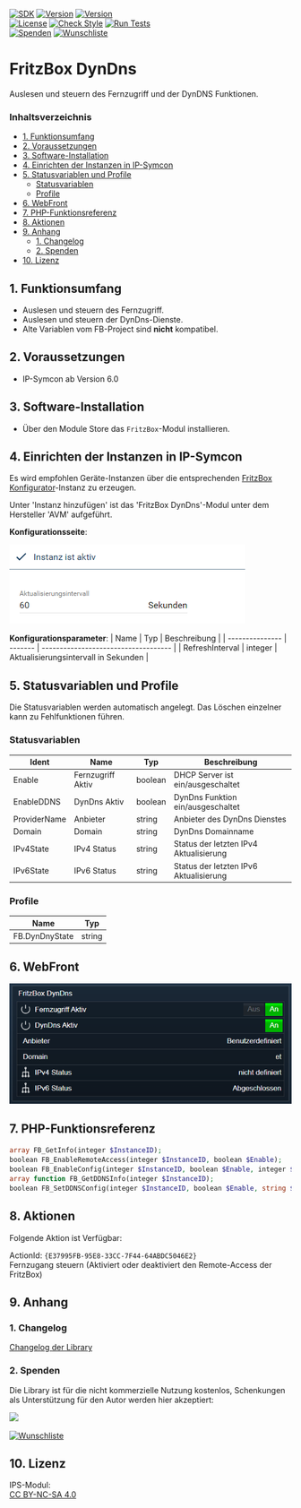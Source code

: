 [![SDK](https://img.shields.io/badge/Symcon-PHPModul-red.svg)](https://www.symcon.de/service/dokumentation/entwicklerbereich/sdk-tools/sdk-php/)
[![Version](https://img.shields.io/badge/Modul%20version-0.80-blue.svg)]()
[![Version](https://img.shields.io/badge/Symcon%20Version-6.0%20%3E-green.svg)](https://community.symcon.de/t/ip-symcon-6-0-testing/44478)  
[![License](https://img.shields.io/badge/License-CC%20BY--NC--SA%204.0-green.svg)](https://creativecommons.org/licenses/by-nc-sa/4.0/)
[![Check Style](https://github.com/Nall-chan/FritzBox/workflows/Check%20Style/badge.svg)](https://github.com/Nall-chan/FritzBox/actions) [![Run Tests](https://github.com/Nall-chan/FritzBox/workflows/Run%20Tests/badge.svg)](https://github.com/Nall-chan/FritzBox/actions)  
[![Spenden](https://www.paypalobjects.com/de_DE/DE/i/btn/btn_donate_SM.gif)](#2-spenden)
[![Wunschliste](https://img.shields.io/badge/Wunschliste-Amazon-ff69fb.svg)](#2-spenden)  

# FritzBox DynDns <!-- omit in toc -->
Auslesen und steuern des Fernzugriff und der DynDNS Funktionen.

### Inhaltsverzeichnis <!-- omit in toc -->

- [1. Funktionsumfang](#1-funktionsumfang)
- [2. Voraussetzungen](#2-voraussetzungen)
- [3. Software-Installation](#3-software-installation)
- [4. Einrichten der Instanzen in IP-Symcon](#4-einrichten-der-instanzen-in-ip-symcon)
- [5. Statusvariablen und Profile](#5-statusvariablen-und-profile)
  - [Statusvariablen](#statusvariablen)
  - [Profile](#profile)
- [6. WebFront](#6-webfront)
- [7. PHP-Funktionsreferenz](#7-php-funktionsreferenz)
- [8. Aktionen](#8-aktionen)
- [9. Anhang](#9-anhang)
  - [1. Changelog](#1-changelog)
  - [2. Spenden](#2-spenden)
- [10. Lizenz](#10-lizenz)

## 1. Funktionsumfang

* Auslesen und steuern des Fernzugriff.  
* Auslesen und steuern der DynDns-Dienste.  
* Alte Variablen vom FB-Project sind **nicht** kompatibel.  

## 2. Voraussetzungen

- IP-Symcon ab Version 6.0

## 3. Software-Installation

* Über den Module Store das `FritzBox`-Modul installieren.

## 4. Einrichten der Instanzen in IP-Symcon

 Es wird empfohlen Geräte-Instanzen über die entsprechenden [FritzBox Konfigurator](../FritzBox%20Configurator/README.md)-Instanz zu erzeugen.  
 
 Unter 'Instanz hinzufügen' ist das 'FritzBox DynDns'-Modul unter dem Hersteller 'AVM' aufgeführt.

__Konfigurationsseite__:

![Config](imgs/config.png)  

__Konfigurationsparameter__: 
| Name            | Typ     | Beschreibung                         |
| --------------- | ------- | ------------------------------------ |
| RefreshInterval | integer | Aktualisierungsintervall in Sekunden |

## 5. Statusvariablen und Profile

Die Statusvariablen werden automatisch angelegt. Das Löschen einzelner kann zu Fehlfunktionen führen.

### Statusvariablen

| Ident        | Name              | Typ     | Beschreibung                           |
| ------------ | ----------------- | ------- | -------------------------------------- |
| Enable       | Fernzugriff Aktiv | boolean | DHCP Server ist ein/ausgeschaltet      |
| EnableDDNS   | DynDns Aktiv      | boolean | DynDns Funktion ein/ausgeschaltet      |
| ProviderName | Anbieter          | string  | Anbieter des DynDns Dienstes           |
| Domain       | Domain            | string  | DynDns Domainname                      |
| IPv4State    | IPv4 Status       | string  | Status der letzten IPv4 Aktualisierung |
| IPv6State    | IPv6 Status       | string  | Status der letzten IPv6 Aktualisierung |

### Profile

| Name           | Typ    |
| -------------- | ------ |
| FB.DynDnyState | string |


## 6. WebFront

![Webfront](imgs/webfront.png)  

## 7. PHP-Funktionsreferenz

```php
array FB_GetInfo(integer $InstanceID);
boolean FB_EnableRemoteAccess(integer $InstanceID, boolean $Enable);
boolean FB_EnableConfig(integer $InstanceID, boolean $Enable, integer $Port, string $Username, string $Password);
array function FB_GetDDNSInfo(integer $InstanceID);
boolean FB_SetDDNSConfig(integer $InstanceID, boolean $Enable, string $ProviderName, string $UpdateURL, string $Domain, string $Username, string $Mode, string $ServerIPv4, string $ServerIPv6, string $Password);
```

## 8. Aktionen

Folgende Aktion ist Verfügbar:

ActionId: `{E37995FB-95E8-33CC-7F44-64ABDC5046E2}`  
Fernzugang steuern (Aktiviert oder deaktiviert den Remote-Access der FritzBox)  

## 9. Anhang

### 1. Changelog

[Changelog der Library](../README.md#changelog)

### 2. Spenden

  Die Library ist für die nicht kommerzielle Nutzung kostenlos, Schenkungen als Unterstützung für den Autor werden hier akzeptiert:  

<a href="https://www.paypal.com/donate?hosted_button_id=G2SLW2MEMQZH2" target="_blank"><img src="https://www.paypalobjects.com/de_DE/DE/i/btn/btn_donate_LG.gif" border="0" /></a>  

[![Wunschliste](https://img.shields.io/badge/Wunschliste-Amazon-ff69fb.svg)](https://www.amazon.de/hz/wishlist/ls/YU4AI9AQT9F?ref_=wl_share) 

## 10. Lizenz

  IPS-Modul:  
  [CC BY-NC-SA 4.0](https://creativecommons.org/licenses/by-nc-sa/4.0/)  

